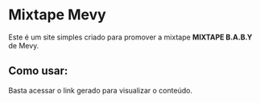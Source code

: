 # Mixtape Mevy

Este é um site simples criado para promover a mixtape **MIXTAPE B.A.B.Y** de Mevy.

## Como usar:
Basta acessar o link gerado para visualizar o conteúdo.
